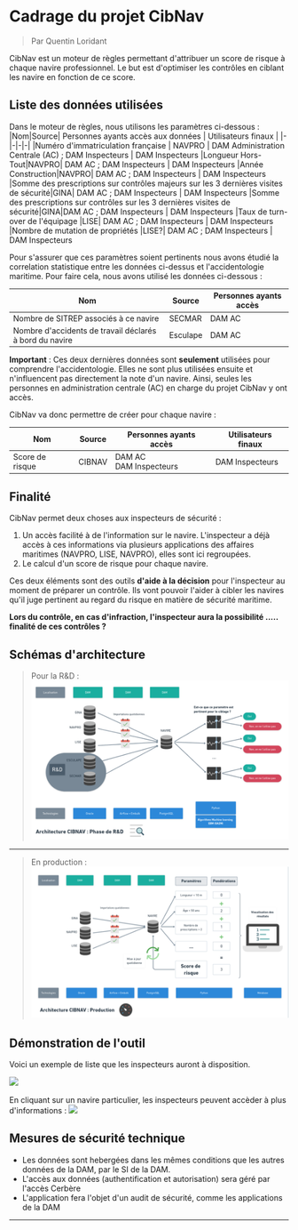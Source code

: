 # Cadrage du projet CibNav 
> Par Quentin Loridant

CibNav est un moteur de règles permettant d'attribuer un score de risque à chaque navire professionnel. Le but est d'optimiser les contrôles en ciblant les navire en fonction de ce score. 
## Liste des données utilisées
Dans le moteur de règles, nous utilisons les paramètres ci-dessous : 
|Nom|Source| Personnes ayants accès aux données | Utilisateurs finaux |
|-|-|-|-|
|Numéro d'immatriculation française | NAVPRO | DAM Administration Centrale (AC)  ;  DAM Inspecteurs | DAM Inspecteurs
|Longueur Hors-Tout|NAVPRO| DAM AC  ;  DAM Inspecteurs | DAM Inspecteurs
|Année Construction|NAVPRO| DAM AC  ;  DAM Inspecteurs | DAM Inspecteurs
|Somme des prescriptions sur contrôles majeurs sur les 3 dernières visites de sécurité|GINA| DAM AC  ;  DAM Inspecteurs | DAM Inspecteurs
|Somme des prescriptions sur contrôles sur les 3 dernières visites de sécurité|GINA|DAM AC  ;  DAM Inspecteurs | DAM Inspecteurs
|Taux de turn-over de l'équipage |LISE| DAM AC  ;  DAM Inspecteurs | DAM Inspecteurs
|Nombre de mutation de propriétés |LISE?| DAM AC  ;  DAM Inspecteurs | DAM Inspecteurs

Pour s'assurer que ces paramètres soient pertinents nous avons étudié la correlation statistique entre les données ci-dessus et l'accidentologie maritime. Pour faire cela, nous avons utilisé les données ci-dessous :

|Nom|Source| Personnes ayants accès |
|-|-|-|
|Nombre de SITREP associés à ce navire | SECMAR | DAM AC
|Nombre d'accidents de travail déclarés à bord du navire |Esculape| DAM AC

**Important** : Ces deux dernières données sont **seulement** utilisées pour comprendre l'accidentologie. Elles ne sont plus utilisées ensuite et n'influencent pas directement la note d'un navire. Ainsi, seules les personnes en administration centrale (AC) en charge du projet CibNav y ont accès.

CibNav va donc permettre de créer pour chaque navire : 

|Nom|Source| Personnes ayants accès | Utilisateurs finaux |
|-|-|-|-|
|Score de risque | CIBNAV | DAM AC </br> DAM Inspecteurs | DAM Inspecteurs


## Finalité
CibNav permet deux choses aux inspecteurs de sécurité : 
1. Un accès facilité à de l'information sur le navire. L'inspecteur a déjà accès à ces informations via plusieurs applications des affaires maritimes (NAVPRO, LISE, NAVPRO), elles sont ici regroupées.
2. Le calcul d'un score de risque pour chaque navire.

Ces deux éléments sont des outils **d'aide à la décision** pour l'inspecteur au moment de préparer un contrôle. Ils vont pouvoir l'aider à cibler les navires qu'il juge pertinent au regard du risque en matière de sécurité maritime.

**Lors du contrôle, en cas d'infraction, l'inspecteur aura la possibilité .....
finalité de ces contrôles ?**


## Schémas d'architecture
> Pour la R&D :
![](archi_rd.png)
---
> En production :
![](archi_prod.png)

## Démonstration de l'outil
Voici un exemple de liste que les inspecteurs auront à disposition.

![](https://pad.etalab.studio/uploads/upload_ed42b894f239f1eb032e34e29954d92f.png)

En cliquant sur un navire particulier, les inspecteurs peuvent accèder à plus d'informations : 
![](https://pad.etalab.studio/uploads/upload_53833c3b6dcdb6f0051b74a910b765a4.png)


## Mesures de sécurité technique
- Les données sont hebergées dans les mêmes conditions que les autres données de la DAM, par le SI de la DAM. 
- L'accès aux données (authentification et autorisation) sera géré par l'accès Cerbère
- L'application fera l'objet d'un audit de sécurité, comme les applications de la DAM
---
